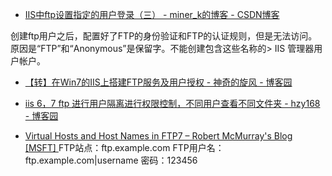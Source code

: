 


* [IIS中ftp设置指定的用户登录（三） - miner_k的博客 - CSDN博客 ](http://blog.csdn.net/miner_k/article/details/69491499?utm_source=itdadao&utm_medium=referral)

创建ftp用户之后，配置好了FTP的身份验证和FTP的认证规则，但是无法访问。原因是“FTP”和“Anonymous”是保留字。不能创建包含这些名称的> IIS 管理器用户帐户。

* [【转】在Win7的IIS上搭建FTP服务及用户授权 - 神奇的旋风 - 博客园 ](http://www.cnblogs.com/xuan52rock/p/5203165.html)
* [iis 6，7 ftp 进行用户隔离进行权限控制，不同用户查看不同文件夹 - hzy168 - 博客园 ](http://www.cnblogs.com/hzy168/p/6829890.html)

* [Virtual Hosts and Host Names in FTP7 – Robert McMurray's Blog [MSFT] ](https://blogs.msdn.microsoft.com/robert_mcmurray/2007/08/28/virtual-hosts-and-host-names-in-ftp7/)
FTP站点：ftp.example.com
FTP用户名：ftp.example.com|username
密码：123456